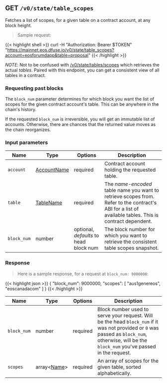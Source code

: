 ## <span class="get">GET</span> `/v0/state/table_scopes`

Fetches a list of scopes, for a given table on a contract account, at any block height.

> Sample request:

{{< highlight shell >}}
curl -H "Authorization: Bearer $TOKEN" \
    "https://mainnet.eos.dfuse.io/v0/state/table_scopes?account=eosforumdapp&table=proposal"
{{< /highlight >}}


*NOTE*: Not to be confused with
[/v0/state/tables/scopes](#rest-get-v0-state-tables-scopes) which
retrieves the actual _tables_. Paired with this endpoint, you can
get a consistent view of all tables in a contract.



### Requesting past blocks

The `block_num` parameter determines for which block you want the list
of scopes for the given contract account's table. This can be anywhere
in the chain's history.

If the requested `block_num` is irreversible, you will get an
immutable list of accounts. Otherwise, there are chances that the
returned value moves as the chain reorganizes.


### Input parameters

Name | Type | Options | Description
-----|------|---------|------------
`account` | [AccountName](#type-AccountName) | required | Contract account holding the requested table.
`table` | [TableName](#type-TableName) | required | The _name-encoded_ table name you want to retrieve scopes from.  Refer to the contract's ABI for a list of available tables.  This is contract dependent.
`block_num` | number | optional, _defaults_ to head block num | The block number for which you want to retrieve the consistent table scopes snapshot.

### Response

> Here is a sample response, for a request at `block_num: 9000000`:


{{< highlight json >}}
{
  "block_num": 9000000,
  "scopes": [
    "aus1genereos",
    "eoscanadacom"
  ]
}
{{< /highlight >}}


Name | Type | Options | Description
-----|------|---------|------------
`block_num` | number | required | Block number used to serve your request. Will be the head `block_num` if it was not provided or `0` was passed as `block_num`, otherwise, will be the `block_num` you've passed in the request.
`scopes` | array&lt;[Name](#type-Name)&gt; | required | An array of scopes for the given table, sorted alphabetically.
